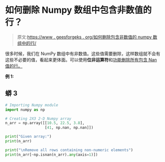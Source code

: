 # 如何删除 Numpy 数组中包含非数值的行？

> 原文:[https://www . geesforgeks . org/如何删除包含非数值的 numpy 数组中的行/](https://www.geeksforgeeks.org/how-to-remove-rows-in-numpy-array-that-contains-non-numeric-values/)

很多时候，我们在 NumPy 数组中有非数值。这些值需要删除，这样数组就不会有这些不必要的值，看起来更体面。可以使用**位非运算符**和[功能删除所有包含 Nan 值的行。](https://www.geeksforgeeks.org/numpy-isnan-python/)

**例 1:**

## 蟒 3

```py
# Importing Numpy module
import numpy as np

# Creating 2X3 2-D Numpy array
n_arr = np.array([[10.5, 22.5, 3.8],
                  [41, np.nan, np.nan]])

print("Given array:")
print(n_arr)

print("\nRemove all rows containing non-numeric elements")
print(n_arr[~np.isnan(n_arr).any(axis=1)])
```
